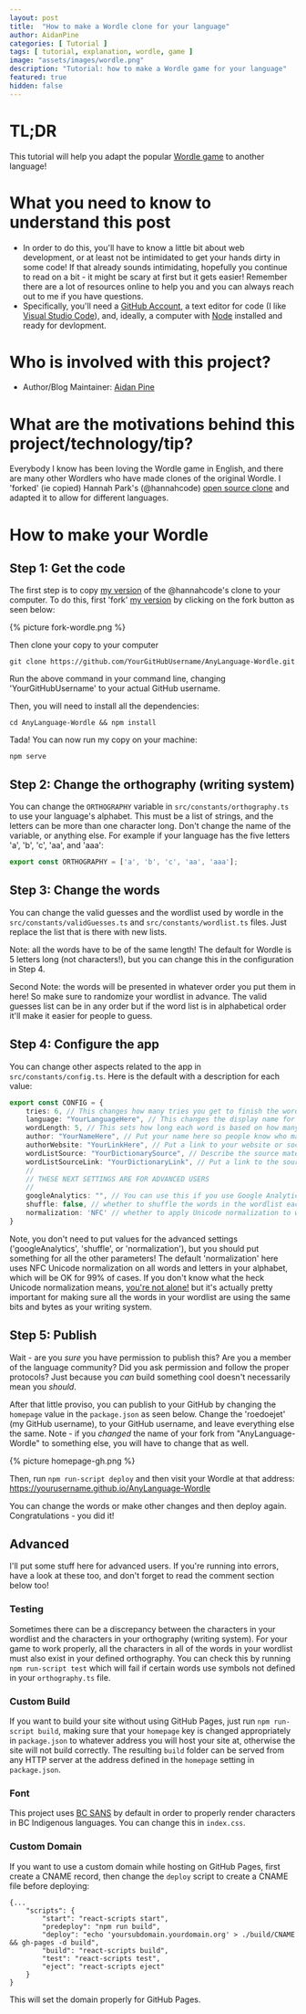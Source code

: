 ```yaml
---
layout: post
title:  "How to make a Wordle clone for your language"
author: AidanPine
categories: [ Tutorial ]
tags: [ tutorial, explanation, wordle, game ]
image: "assets/images/wordle.png"
description: "Tutorial: how to make a Wordle game for your language"
featured: true
hidden: false
---
```


# TL;DR

This tutorial will help you adapt the popular [Wordle game](https://www.powerlanguage.co.uk/wordle/) to another language!

# What you need to know to understand this post

- In order to do this, you'll have to know a little bit about web development, or at least not be intimidated to get your hands dirty in some code! If that already sounds intimidating, hopefully you continue to read on a bit - it might be scary at first but it gets easier! Remember there are a lot of resources online to help you and you can always reach out to me if you have questions.
- Specifically, you'll need a [GitHub Account](https://github.com/), a text editor for code (I like [Visual Studio Code](https://code.visualstudio.com/)), and, ideally, a computer with [Node](https://nodejs.org/en/) installed and ready for devlopment.

# Who is involved with this project?

- Author/Blog Maintainer: [Aidan Pine](https://aidanpine.ca)

# What are the motivations behind this project/technology/tip?

Everybody I know has been loving the Wordle game in English, and there are many other Wordlers who have made clones of the original Wordle. I 'forked' (ie copied) Hannah Park's (@hannahcode) [open source clone](https://github.com/hannahcode/wordle) and adapted it to allow for different languages.

# How to make your Wordle

## Step 1: Get the code

The first step is to copy [my version](https://github.com/roedoejet/AnyLanguage-Wordle) of the @hannahcode's clone to your computer. To do this, first 'fork' [my version](https://github.com/roedoejet/AnyLanguage-Wordle) by clicking on the fork button as seen below:

{% picture fork-wordle.png %}

Then clone your copy to your computer

`git clone https://github.com/YourGitHubUsername/AnyLanguage-Wordle.git`

Run the above command in your command line, changing 'YourGitHubUsername' to your actual GitHub username. 

Then, you will need to install all the dependencies:

`cd AnyLanguage-Wordle && npm install`

Tada! You can now run my copy on your machine:

`npm serve`

## Step 2: Change the orthography (writing system)

You can change the `ORTHOGRAPHY` variable in `src/constants/orthography.ts` to use your language's alphabet. This must be a list of strings, and the letters can be more than one character long. Don't change the name of the variable, or anything else. For example if your language has the five letters 'a', 'b', 'c', 'aa', and 'aaa':

```typescript
export const ORTHOGRAPHY = ['a', 'b', 'c', 'aa', 'aaa'];
```

## Step 3: Change the words

You can change the valid guesses and the wordlist used by wordle in the `src/constants/validGuesses.ts` and `src/constants/wordlist.ts` files. Just replace the list that is there with new lists. 

Note: all the words have to be of the same length! The default for Wordle is 5 letters long (not characters!), but you can change this in the configuration in Step 4. 

Second Note: the words will be presented in whatever order you put them in here! So make sure to randomize your wordlist in advance. The valid guesses list can be in any order but if the word list is in alphabetical order it'll make it easier for people to guess.

## Step 4: Configure the app

You can change other aspects related to the app in `src/constants/config.ts`. Here is the default with a description for each value:

```typescript
export const CONFIG = {
    tries: 6, // This changes how many tries you get to finish the wordle
    language: "YourLanguageHere", // This changes the display name for your language
    wordLength: 5, // This sets how long each word is based on how many characters (as defined in orthography.ts) are in each word
    author: "YourNameHere", // Put your name here so people know who made this Wordle!
    authorWebsite: "YourLinkHere", // Put a link to your website or social media here
    wordListSource: "YourDictionarySource", // Describe the source material for your words here
    wordListSourceLink: "YourDictionaryLink", // Put a link to the source material for your words here
    //
    // THESE NEXT SETTINGS ARE FOR ADVANCED USERS
    //
    googleAnalytics: "", // You can use this if you use Google Analytics
    shuffle: false, // whether to shuffle the words in the wordlist each time you load the app (note: you will lose the 'word of the day' functionality if this is true)
    normalization: 'NFC' // whether to apply Unicode normalization to words and orthography - options: 'NFC', 'NFD', 'NKFC', 'NKFD', false
}
```

Note, you don't need to put values for the advanced settings ('googleAnalytics', 'shuffle', or 'normalization'), but you should put something for all the other parameters! The default 'normalization' here uses NFC Unicode normalization on all words and letters in your alphabet, which will be OK for 99% of cases. If you don't know what the heck Unicode normalization means, [you're not alone!](https://withblue.ink/2019/03/11/why-you-need-to-normalize-unicode-strings.html) but it's actually pretty important for making sure all the words in your wordlist are using the same bits and bytes as your writing system.

## Step 5: Publish

Wait - are you *sure* you have permission to publish this? Are you a member of the language community? Did you ask permission and follow the proper protocols? Just because you *can* build something cool doesn't necessarily mean you *should*.

After that little proviso, you can publish to your GitHub by changing the `homepage` value in the `package.json` as seen below. Change the 'roedoejet' (my GitHub username), to your GitHub username, and leave everything else the same. Note - if you *changed* the name of your fork from "AnyLanguage-Wordle" to something else, you will have to change that as well.

{% picture homepage-gh.png %}

Then, run `npm run-script deploy` and then visit your Wordle at that address: https://yourusername.github.io/AnyLanguage-Wordle

You can change the words or make other changes and then deploy again. Congratulations - you did it!

## Advanced

I'll put some stuff here for advanced users. If you're running into errors, have a look at these too, and don't forget to read the comment section below too!

### Testing

Sometimes there can be a discrepancy between the characters in your wordlist and the characters in your orthography (writing system). For your game to work properly, all the characters in all of the words in your wordlist must also exist in your defined orthography. You can check this by running `npm run-script test` which will fail if certain words use symbols not defined in your `orthography.ts` file.

### Custom Build

If you want to build your site without using GitHub Pages, just run `npm run-script build`, making sure that your `homepage` key is changed appropriately in `package.json` to whatever address you will host your site at, otherwise the site will not build correctly. The resulting `build` folder can be served from any HTTP server at the address defined in the `homepage` setting in `package.json`.

### Font

This project uses [BC SANS](https://www2.gov.bc.ca/gov/content/governments/services-for-government/policies-procedures/bc-visual-identity/bc-sans) by default in order to properly render characters in BC Indigenous languages. You can change this in `index.css`.


### Custom Domain

If you want to use a custom domain while hosting on GitHub Pages, first create a CNAME record, then change the `deploy` script to create a CNAME file before deploying: 

```
{...
    "scripts": {
        "start": "react-scripts start",
        "predeploy": "npm run build",
        "deploy": "echo 'yoursubdomain.yourdomain.org' > ./build/CNAME && gh-pages -d build",
        "build": "react-scripts build",
        "test": "react-scripts test",
        "eject": "react-scripts eject"
    }
}
```

This will set the domain properly for GitHub Pages.